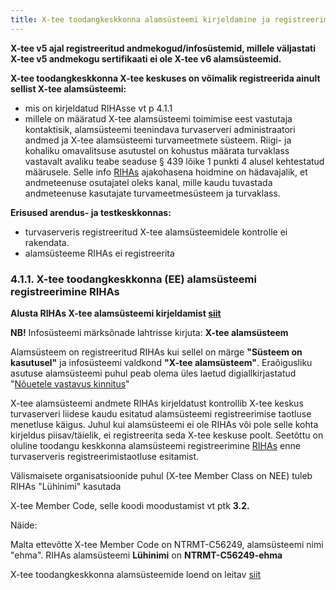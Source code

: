 ```yaml
---
title: X-tee toodangkeskkonna alamsüsteemi kirjeldamine ja registreerimine RIHAs
---
```


**X-tee v5 ajal registreeritud andmekogud/infosüstemid, millele väljastati X-tee v5 andmekogu sertifikaati ei ole X-tee v6 alamsüsteemid.**

**X-tee toodangkeskkonna X-tee keskuses on võimalik registreerida ainult sellist X-tee alamsüsteemi:** 

* mis on kirjeldatud RIHAsse vt p 4.1.1
* millele on määratud X-tee alamsüsteemi toimimise eest vastutaja kontaktisik, alamsüsteemi teenindava turvaserveri administraatori andmed ja X-tee alamsüsteemi turvameetmete süsteem. Riigi- ja kohaliku omavalitsuse asutustel on kohustus määrata turvaklass vastavalt avaliku teabe seaduse § 439 lõike 1 punkti 4 alusel kehtestatud määrusele.
Selle info [RIHAs](https://www.riha.ee/Infos%C3%BCsteemid) ajakohasena hoidmine on hädavajalik, et andmeteenuse osutajatel oleks kanal, mille kaudu tuvastada andmeteenuse kasutajate turvameetmesüsteem ja turvaklass.

**Erisused arendus- ja testkeskkonnas:**

* turvaserveris registreeritud X-tee alamsüsteemidele kontrolle ei rakendata.
* alamsüsteeme RIHAs ei registreerita

### 4.1.1. X-tee toodangkeskkonna (EE) alamsüsteemi registreerimine RIHAs

**Alusta RIHAs X-tee alamsüsteemi kirjeldamist [siit](https://abi.riha.ee/X-tee-alamsysteem)**

**NB!** Infosüsteemi märksõnade lahtrisse kirjuta: **X-tee alamsüsteem**

Alamsüsteem on registreeritud RIHAs kui sellel on märge **"Süsteem on kasutusel"** ja infosüsteemi valdkond **"X-tee alamsüsteem"**. Eraõigusliku asutuse alamsüsteemi puhul peab olema üles laetud digiallkirjastatud "[Nõuetele vastavus kinnitus](https://www.ria.ee/public/x_tee/xtee_nouetele_vastavus_kinnitus.pdf)"

X-tee alamsüsteemi andmete RIHAs kirjeldatust kontrollib X-tee keskus turvaserveri liidese kaudu esitatud alamsüsteemi registreerimise taotluse menetluse käigus. Juhul kui alamsüsteemi ei ole RIHAs või pole selle kohta kirjeldus piisav/täielik, ei registreerita seda X-tee keskuse poolt. 
Seetõttu on oluline toodangu keskkonna alamsüsteemi registreerimine [RIHAs](https://abi.riha.ee/X-tee-alamsysteem) enne turvaserveris registreerimistaotluse esitamist.

Välismaisete organisatsioonide puhul (X-tee Member Class on NEE) tuleb RIHAs "Lühinimi" kasutada

X-tee Member Code, selle koodi moodustamist vt ptk **3.2.**

Näide: 

Malta ettevõtte X-tee Member Code on NTRMT-C56249,  alamsüsteemi nimi "ehma". RIHAs  alamsüsteemi **Lühinimi** on **NTRMT-C56249-ehma**

X-tee toodangkeskkonna alamsüsteemide loend on leitav [siit](https://www.riha.ee/Infos%C3%BCsteemid?topic=x-tee%20alams%C3%BCsteem)
